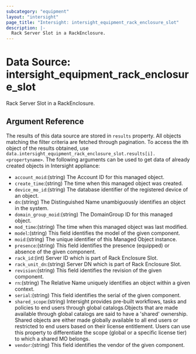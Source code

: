 ```yaml
---
subcategory: "equipment"
layout: "intersight"
page_title: "Intersight: intersight_equipment_rack_enclosure_slot"
description: |-
  Rack Server Slot in a RackEnclosure.
---
```


# Data Source: intersight_equipment_rack_enclosure_slot
Rack Server Slot in a RackEnclosure.
## Argument Reference
The results of this data source are stored in `results` property.
All objects matching the filter criteria are fetched through pagination.
To access the ith object of the results obtained, use `data.intersight_equipment_rack_enclosure_slot.results[i].<propertyname>`.
The following arguments can be used to get data of already created objects in Intersight appliance:
* `account_moid`:(string) The Account ID for this managed object. 
* `create_time`:(string) The time when this managed object was created. 
* `device_mo_id`:(string) The database identifier of the registered device of an object. 
* `dn`:(string) The Distinguished Name unambiguously identifies an object in the system. 
* `domain_group_moid`:(string) The DomainGroup ID for this managed object. 
* `mod_time`:(string) The time when this managed object was last modified. 
* `model`:(string) This field identifies the model of the given component. 
* `moid`:(string) The unique identifier of this Managed Object instance. 
* `presence`:(string) This field identifies the presence (equipped) or absence of the given component. 
* `rack_id`:(int) Server ID which is part of Rack Enclosure Slot. 
* `rack_unit_dn`:(string) Server DN which is part of Rack Enclosure Slot. 
* `revision`:(string) This field identifies the revision of the given component. 
* `rn`:(string) The Relative Name uniquely identifies an object within a given context. 
* `serial`:(string) This field identifies the serial of the given component. 
* `shared_scope`:(string) Intersight provides pre-built workflows, tasks and policies to end users through global catalogs.Objects that are made available through global catalogs are said to have a 'shared' ownership. Shared objects are either made globally available to all end users or restricted to end users based on their license entitlement. Users can use this property to differentiate the scope (global or a specific license tier) to which a shared MO belongs. 
* `vendor`:(string) This field identifies the vendor of the given component. 
 